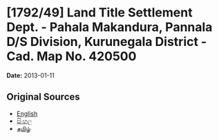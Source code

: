 # [1792/49] Land Title Settlement Dept. - Pahala Makandura, Pannala D/S Division, Kurunegala District - Cad. Map No. 420500

**Date:** 2013-01-11

## Original Sources

- [English](https://documents.gov.lk/view/extra-gazettes/2013/1/1792-49_E.pdf)
- [සිංහල](https://documents.gov.lk/view/extra-gazettes/2013/1/1792-49_S.pdf)
- [தமிழ்](https://documents.gov.lk/view/extra-gazettes/2013/1/1792-49_T.pdf)
